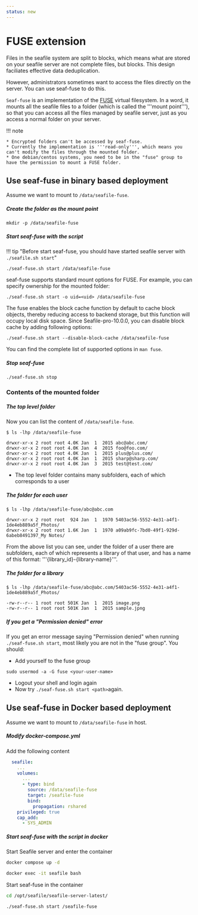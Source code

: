 ```yaml
---
status: new
---
```



# FUSE extension

Files in the seafile system are split to blocks, which means what are stored on your seafile server are not complete files, but blocks. This design faciliates effective data deduplication.

However, administrators sometimes want to access the files directly on the server. You can use seaf-fuse to do this.

`Seaf-fuse` is an implementation of the [FUSE](http://fuse.sourceforge.net) virtual filesystem. In a word, it mounts all the seafile files to a folder (which is called the '''mount point'''), so that you can access all the files managed by seafile server, just as you access a normal folder on your server.

!!! note

    * Encrypted folders can't be accessed by seaf-fuse.
    * Currently the implementation is '''read-only''', which means you can't modify the files through the mounted folder.
    * One debian/centos systems, you need to be in the "fuse" group to have the permission to mount a FUSE folder.

## Use seaf-fuse in binary based deployment

Assume we want to mount to `/data/seafile-fuse`.

##### Create the folder as the mount point

```
mkdir -p /data/seafile-fuse
```

##### Start seaf-fuse with the script

!!! tip "Before start seaf-fuse, you should have started seafile server with `./seafile.sh start`"

```
./seaf-fuse.sh start /data/seafile-fuse
```

seaf-fuse supports standard mount options for FUSE. For example, you can specify ownership for the mounted folder:

```
./seaf-fuse.sh start -o uid=<uid> /data/seafile-fuse
```

The fuse enables the block cache function by default to cache block objects, thereby reducing access to backend storage, but this function will occupy local disk space. Since Seafile-pro-10.0.0, you can disable block cache by adding following options:

```
./seaf-fuse.sh start --disable-block-cache /data/seafile-fuse
```

You can find the complete list of supported options in `man fuse`.


##### Stop seaf-fuse

```
./seaf-fuse.sh stop
```

### Contents of the mounted folder

##### The top level folder

Now you can list the content of `/data/seafile-fuse`.

```
$ ls -lhp /data/seafile-fuse

drwxr-xr-x 2 root root 4.0K Jan  1  2015 abc@abc.com/
drwxr-xr-x 2 root root 4.0K Jan  4  2015 foo@foo.com/
drwxr-xr-x 2 root root 4.0K Jan  1  2015 plus@plus.com/
drwxr-xr-x 2 root root 4.0K Jan  1  2015 sharp@sharp.com/
drwxr-xr-x 2 root root 4.0K Jan  3  2015 test@test.com/
```

* The top level folder contains many subfolders, each of which corresponds to a user

##### The folder for each user

```
$ ls -lhp /data/seafile-fuse/abc@abc.com

drwxr-xr-x 2 root root  924 Jan  1  1970 5403ac56-5552-4e31-a4f1-1de4eb889a5f_Photos/
drwxr-xr-x 2 root root 1.6K Jan  1  1970 a09ab9fc-7bd0-49f1-929d-6abeb8491397_My Notes/
```

From the above list you can see, under the folder of a user there are subfolders, each of which represents a library of that user, and has a name of this format: '''{library_id}-{library-name}'''.

##### The folder for a library

```
$ ls -lhp /data/seafile-fuse/abc@abc.com/5403ac56-5552-4e31-a4f1-1de4eb889a5f_Photos/

-rw-r--r-- 1 root root 501K Jan  1  2015 image.png
-rw-r--r-- 1 root root 501K Jan  1  2015 sample.jpng
```

##### If you get a "Permission denied" error

If you get an error message saying "Permission denied" when running `./seaf-fuse.sh start`, most likely you are not in the "fuse group". You should:

* Add yourself to the fuse group
```
sudo usermod -a -G fuse <your-user-name>
```

* Logout your shell and login again
* Now try `./seaf-fuse.sh start <path>`again.


## Use seaf-fuse in Docker based deployment

Assume we want to mount to `/data/seafile-fuse` in host.

##### Modify docker-compose.yml

Add the following content

```yml
  seafile:
    ...
    volumes:
      ...
      - type: bind
        source: /data/seafile-fuse
        target: /seafile-fuse
        bind:
          propagation: rshared
    privileged: true
    cap_add:
      - SYS_ADMIN
```

##### Start seaf-fuse with the script in docker

Start Seafile server and enter the container

```bash
docker compose up -d

docker exec -it seafile bash
```

Start seaf-fuse in the container

```bash
cd /opt/seafile/seafile-server-latest/

./seaf-fuse.sh start /seafile-fuse
```
